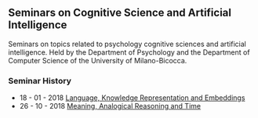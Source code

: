 ## Seminars on Cognitive Science and Artificial Intelligence

Seminars on topics related to psychology cognitive sciences and artificial intelligence. Held by the Department of Psychology and the Department of Computer Science of the University of Milano-Bicocca.

### Seminar History

+ 18 - 01 - 2018 [Language, Knowledge Representation and Embeddings](seminars/seminar_18_01_2018.md)
+ 26 - 10 - 2018 [Meaning, Analogical Reasoning and Time](seminars/seminar_26_10_2018.md)

